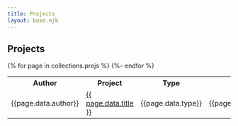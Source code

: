 ```yaml
---
title: Projects
layout: base.njk
---
```


## Projects

<table class = "table table-striped">
<tr>
<th>Author</th>
<th>Project</th>
<th>Type</th>
<th>Phase</th>
</tr>
{% for page in collections.projs %}
<tr>
<td>{{page.data.author}}</td> <td><a href = "{{ page.url }}">{{ page.data.title }}</a></td><td>{{page.data.type}}</td><td>{{page.data.phase}}</td>
</tr>
{%- endfor %}

</table>
